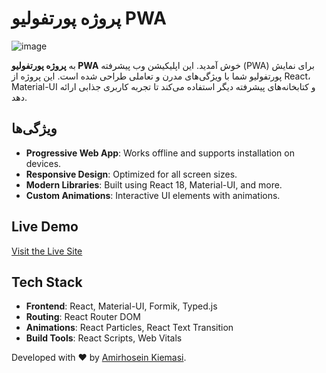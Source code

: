 # پروژه پورتفولیو PWA

![image](https://github.com/user-attachments/assets/caa486eb-23ed-4a38-9c81-0121d473a765)

به **پروژه پورتفولیو PWA** خوش آمدید. این اپلیکیشن وب پیشرفته (PWA) برای نمایش پورتفولیو شما با ویژگی‌های مدرن و تعاملی طراحی شده است. این پروژه از React، Material-UI و کتابخانه‌های پیشرفته دیگر استفاده می‌کند تا تجربه کاربری جذابی ارائه دهد.

## ویژگی‌ها

- **Progressive Web App**: Works offline and supports installation on devices.
- **Responsive Design**: Optimized for all screen sizes.
- **Modern Libraries**: Built using React 18, Material-UI, and more.
- **Custom Animations**: Interactive UI elements with animations.

## Live Demo

[Visit the Live Site](http://amirhosein.kiemasi.whi.ir)

## Tech Stack

- **Frontend**: React, Material-UI, Formik, Typed.js
- **Routing**: React Router DOM
- **Animations**: React Particles, React Text Transition
- **Build Tools**: React Scripts, Web Vitals

Developed with ❤️ by [Amirhosein Kiemasi](http://amirhosein.kiemasi.whi.ir).
